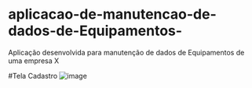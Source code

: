 # aplicacao-de-manutencao-de-dados-de-Equipamentos-
Aplicação desenvolvida para manutenção de dados de Equipamentos de uma empresa X

#Tela Cadastro
![image](https://github.com/Raycsm/aplicacao-de-manutencao-de-dados-de-Equipamentos-/assets/90047383/1049b767-9a78-4a5d-9cf2-4c50cb019cee)
